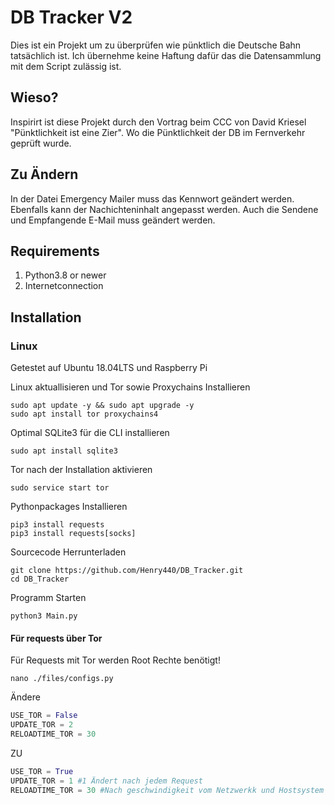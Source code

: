 # DB Tracker V2

Dies ist ein Projekt um zu überprüfen wie pünktlich die Deutsche Bahn tatsächlich ist.
Ich übernehme keine Haftung dafür das die Datensammlung mit dem Script zulässig ist.

## Wieso?

Inspirirt ist diese Projekt durch den Vortrag beim CCC von David Kriesel "Pünktlichkeit ist eine Zier".
Wo die Pünktlichkeit der DB im Fernverkehr geprüft wurde.

## Zu Ändern
In der Datei Emergency Mailer muss das Kennwort geändert werden. Ebenfalls kann der Nachichteninhalt angepasst werden. Auch die Sendene und Empfangende E-Mail muss geändert werden.

## Requirements
1. Python3.8 or newer
2. Internetconnection

## Installation
### Linux

Getestet auf Ubuntu 18.04LTS und Raspberry Pi

Linux aktuallisieren und Tor sowie Proxychains Installieren
```shell
sudo apt update -y && sudo apt upgrade -y
sudo apt install tor proxychains4
```
Optimal SQLite3 für die CLI installieren
```shell
sudo apt install sqlite3
```
Tor nach der Installation aktivieren
```shell
sudo service start tor
```

Pythonpackages Installieren
```shell
pip3 install requests
pip3 install requests[socks]
```

Sourcecode Herrunterladen
```shell
git clone https://github.com/Henry440/DB_Tracker.git
cd DB_Tracker
```

Programm Starten
```shell
python3 Main.py
```
#### Für requests über Tor
Für Requests mit Tor werden Root Rechte benötigt!
```shell
nano ./files/configs.py
```
Ändere
```python
USE_TOR = False
UPDATE_TOR = 2
RELOADTIME_TOR = 30
```
ZU
```python
USE_TOR = True
UPDATE_TOR = 1 #1 Ändert nach jedem Request 
RELOADTIME_TOR = 30 #Nach geschwindigkeit vom Netzwerkk und Hostsystem zu wählen Ideal 30 - 60 
```
